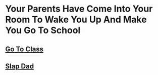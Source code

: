 # Your Parents Have Come Into Your Room To Wake You Up And Make You Go To School

## [Go To Class](../school/class.md)
## [Slap Dad](../alarm.md)